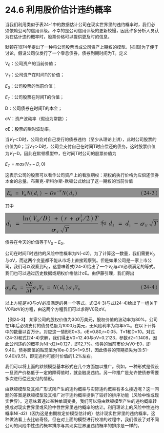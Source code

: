 # 24.6 利用股价估计违约概率

当我们利用类似于表24-1中的数据估计公司在现实世界里的违约概率时，我们必须依赖公司的信用评级。不幸的是公司信用评级的更新较慢，因此许多分析人员认为在估计违约概率时，股票价格可以提供更及时的信息。


默顿在1974年提出了一种将公司股票当成公司资产上期权的模型。[插图]为了便于讨论，假设公司仅发行了一个零息债券，债券到期时间为T。定义


$`V_0`$：公司资产的当前价值；


$`V_T`$：公司资产在时间T的价值；


$`E_0`$：公司股票的当前价值；


$`E_T`$：公司股票在时间T的价值；


D：公司债券在时间T的本金；


σV：资产波动率（假设为常数）；


σE：股票的瞬时波动率。


当$`V_T`$＜D时，公司会对自己发行的债券违约（至少从理论上讲），此时公司股票的价值为0；当$`V_T`$＞D时，公司会支付自己在时间T时应偿还的债务，这时股票价值为$`V_T`$-D。因此在默顿模型中，在时间T时公司的股票价值为

$`E_T=max(V_T-D,0)`$


这表示公司的股票可以看作公司资产上的看涨期权：期权的执行价格为应偿还债券本金的总量。布莱克-斯科尔斯-默顿公式给出了这一期权的当前价值

![](images/2024-03-21-16-09-16.png)

其中

![](images/2024-03-21-16-09-34.png)

债券在今天的价值等于$`V_0-E_0`$。

公司在时间T时违约的风险中性概率为N(-d2)。为了计算这一数量，我们需要$`V_0`$与σV，而这两个变量都不能从市场上直接观察到。但是如果公司是一家上市公司，我们可以观察到$`E_0`$，这意味着式(24-3)给出了一个$`V_0`$与σV必须满足的等式。我们也可以通过历史数据或期权价格估计σE。由伊藤引理，我们得出

![](images/2024-03-21-16-10-44.png)

以上方程是V0与σV必须满足的另一个等式。式(24-3)与式(24-4)给出了一组关于V0和σV的方程，由这两个方程我们可以求得V0及σV。


【例24-3】 某家公司的股权价值为300万美元，股权价值的波动率为80%，公司在1年后必须支付的债务总额为1000万美元，无风险利率为每年5%。在以下计算中的数量以百万计。对应这一情形E0=3，σE=0.80,r=0.05，T=1和D=10。对式(24-3)和式(24-4)求解，我们得出V0=12.40与σV=0.2123，参数d2=1.1408，因此公司违约的概率为N(-d2)=0.127，即12.7%。债券的当前市价为V0-E0，即9.40。债券面值的贴现值为10e-0.05×1=9.51，因此债券的预期损失为(9.51-9.40)/9.51，即无违约可能时价值的1.2%左右。


我们可以将上面的默顿模型基本形式在几个方面加以推广。例如，一种形式是假设一旦资产价格低于一定的障碍值时，就会触发违约。另一种推广是允许使债券需要多次进行偿还支付的情形。


由默顿模型及其推广形式所产生的违约概率与实际违约概率有多么接近呢？这一问题的答案是默顿模型及其推广对于违约概率提供了较好的排序功能（风险中性或现实世界）。这意味着通过某种单调变换，我们可以将由默顿模型产生的违约概率转换成对现实世界里或风险中性世界里违约概率的估计。利用理论上的风险中性违约概率N(-d2)（因为这是由期权定价模型估计的）估计现实世界里的违约概率，这种做法看上去比较奇怪，但在对上面的模型进行校准的过程中，我们假设了对不同公司的风险中性违约概率排序与其现实世界里违约概率的排序是一样的。